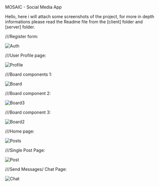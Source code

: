 MOSAIC - Social Media App 

Hello, here i will attach some screenshots of the project, for more in depth informations please read the Readme file from the [client] folder and [server] folder.

///Register form:

![Auth](https://github.com/pacurarmihaela/MosaicSocialMedia/assets/71931876/c656078d-a5fa-4660-b99f-29cc560fe845)


///User Profile page:

![Profile](https://github.com/pacurarmihaela/MosaicSocialMedia/assets/71931876/f5aae0db-45b0-4977-a513-23782f0fbb5e)


///Board components 1:

![Board](https://github.com/pacurarmihaela/MosaicSocialMedia/assets/71931876/731bbd39-73a1-4ee9-87b3-12dc442b3669)


///Board component 2:

![Board3](https://github.com/pacurarmihaela/MosaicSocialMedia/assets/71931876/e40a39c0-2540-4381-a40a-187a66a719ef)


///Board component 3:

![Board2](https://github.com/pacurarmihaela/MosaicSocialMedia/assets/71931876/357b7b75-fb76-4d3a-b356-1e9167f977fa)


///Home page:

![Posts](https://github.com/pacurarmihaela/MosaicSocialMedia/assets/71931876/04e5077a-3dde-46af-962a-07f9df461ae5)


///Single Post Page:

![Post](https://github.com/pacurarmihaela/MosaicSocialMedia/assets/71931876/bbdb7593-2337-4a56-879e-66455d2f0df8)

///Send Messages/ Chat Page:

![Chat](https://github.com/pacurarmihaela/MosaicSocialMedia/assets/71931876/dfa9f276-ef89-4b49-ab95-8335f3dfd1a9)








